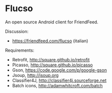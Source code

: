 Flucso
======
An open source Android client for FriendFeed.

Discussion:
- https://friendfeed.com/flucso (italian)

Requirements:
- Retrofit, http://square.github.io/retrofit
- Picasso, http://square.github.io/picasso
- Gson, https://code.google.com/p/google-gson
- Jsoup, http://jsoup.org
- Classifier4J, http://classifier4j.sourceforge.net
- Batch icons, http://adamwhitcroft.com/batch
